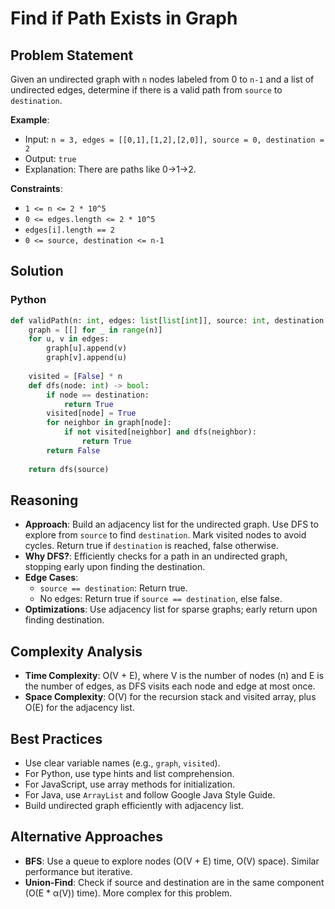 # Find if Path Exists in Graph

## Problem Statement
Given an undirected graph with `n` nodes labeled from 0 to `n-1` and a list of undirected edges, determine if there is a valid path from `source` to `destination`.

**Example**:
- Input: `n = 3, edges = [[0,1],[1,2],[2,0]], source = 0, destination = 2`
- Output: `true`
- Explanation: There are paths like 0->1->2.

**Constraints**:
- `1 <= n <= 2 * 10^5`
- `0 <= edges.length <= 2 * 10^5`
- `edges[i].length == 2`
- `0 <= source, destination <= n-1`

## Solution

### Python
```python
def validPath(n: int, edges: list[list[int]], source: int, destination: int) -> bool:
    graph = [[] for _ in range(n)]
    for u, v in edges:
        graph[u].append(v)
        graph[v].append(u)
    
    visited = [False] * n
    def dfs(node: int) -> bool:
        if node == destination:
            return True
        visited[node] = True
        for neighbor in graph[node]:
            if not visited[neighbor] and dfs(neighbor):
                return True
        return False
    
    return dfs(source)
```

## Reasoning
- **Approach**: Build an adjacency list for the undirected graph. Use DFS to explore from `source` to find `destination`. Mark visited nodes to avoid cycles. Return true if `destination` is reached, false otherwise.
- **Why DFS?**: Efficiently checks for a path in an undirected graph, stopping early upon finding the destination.
- **Edge Cases**:
  - `source == destination`: Return true.
  - No edges: Return true if `source == destination`, else false.
- **Optimizations**: Use adjacency list for sparse graphs; early return upon finding destination.

## Complexity Analysis
- **Time Complexity**: O(V + E), where V is the number of nodes (n) and E is the number of edges, as DFS visits each node and edge at most once.
- **Space Complexity**: O(V) for the recursion stack and visited array, plus O(E) for the adjacency list.

## Best Practices
- Use clear variable names (e.g., `graph`, `visited`).
- For Python, use type hints and list comprehension.
- For JavaScript, use array methods for initialization.
- For Java, use `ArrayList` and follow Google Java Style Guide.
- Build undirected graph efficiently with adjacency list.

## Alternative Approaches
- **BFS**: Use a queue to explore nodes (O(V + E) time, O(V) space). Similar performance but iterative.
- **Union-Find**: Check if source and destination are in the same component (O(E * α(V)) time). More complex for this problem.